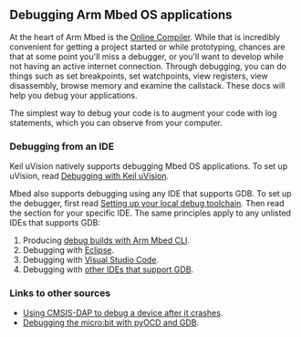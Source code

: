 ## Debugging Arm Mbed OS applications

At the heart of Arm Mbed is the [Online Compiler](developing-arm-mbed-online-compiler.html). While that is incredibly convenient for getting a project started or while prototyping, chances are that at some point you'll miss a debugger, or you'll want to develop while not having an active internet connection. Through debugging, you can do things such as set breakpoints, set watchpoints, view registers, view disassembly, browse memory and examine the callstack. These docs will help you debug your applications.

The simplest way to debug your code is to augment your code with log statements, which you can observe from your computer.

### Debugging from an IDE

Keil uVision natively supports debugging Mbed OS applications. To set up uVision, read [Debugging with Keil uVision](/docs/v5.10/tutorials/keil-uvision.html).

Mbed also supports debugging using any IDE that supports GDB. To set up the debugger, first read [Setting up your local debug toolchain](setting-up-a-local-debug-toolchain.html). Then read the section for your specific IDE. The same principles apply to any unlisted IDEs that supports GDB:

1. Producing [debug builds with Arm Mbed CLI](debug-builds-cli.html).
1. Debugging with [Eclipse](/docs/v5.10/tutorials/eclipse.html).
1. Debugging with [Visual Studio Code](/docs/v5.10/tutorials/visual-studio-code.html).
1. Debugging with [other IDEs that support GDB](/docs/v5.10/tools/debugging.html).

### Links to other sources

- [Using CMSIS-DAP to debug a device after it crashes](https://os.mbed.com/blog/entry/Post-mortem-debugging-with-ARM-mbed/).
- [Debugging the micro:bit with pyOCD and GDB](/docs/v5.10/tutorials/debug-microbit.html).

